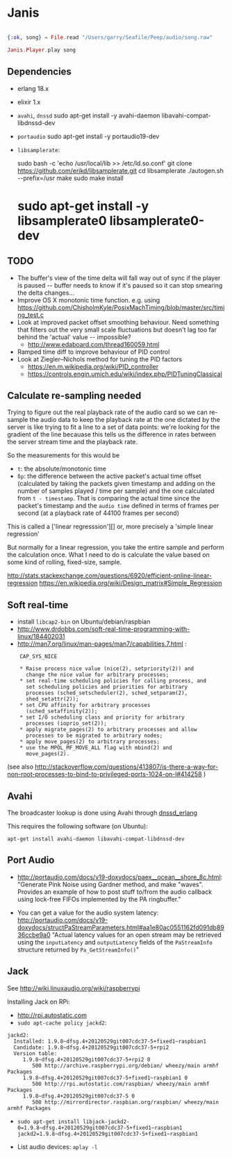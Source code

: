 Janis
=====

```elixir

{:ok, song} = File.read "/Users/garry/Seafile/Peep/audio/song.raw"

Janis.Player.play song

```

Dependencies
------------

- erlang 18.x

- elixir 1.x

- `avahi`, `dnssd`
    sudo apt-get install -y avahi-daemon libavahi-compat-libdnssd-dev
- `portaudio`
     sudo apt-get install -y portaudio19-dev

- `libsamplerate`:

     sudo bash -c 'echo /usr/local/lib >> /etc/ld.so.conf'
     git clone https://github.com/erikd/libsamplerate.git
     cd libsamplerate
     ./autogen.sh --prefix=/usr
     make
     sudo make install

     # sudo apt-get install -y libsamplerate0 libsamplerate0-dev

TODO
----

- The buffer's view of the time delta will fall way out of sync if the player is paused -- buffer needs to know if it's paused so it can stop smearing the delta changes...
- Improve OS X monotonic time function. e.g. using https://github.com/ChisholmKyle/PosixMachTiming/blob/master/src/timing_test.c
- Look at improved packet offset smoothing behaviour. Need something that filters out the very small scale fluctuations but doesn't lag too far behind the 'actual' value -- impossible?
  - http://www.edaboard.com/thread160059.html
- Ramped time diff to improve behaviour of PID control
- Look at Ziegler–Nichols method for tuning the PID factors
  - https://en.m.wikipedia.org/wiki/PID_controller
  - https://controls.engin.umich.edu/wiki/index.php/PIDTuningClassical

Calculate re-sampling needed
----------------------------

Trying to figure out the real playback rate of the audio card so we can
re-sample the audio data to keep the playback rate at the one dictated by the
server is like trying to fit a line to a set of data points: we're looking for
the gradient of the line becauase this tells us the difference in rates between
the server stream time and the playback rate.

So the measurements for this would be
  - `t`: the absolute/monotonic time
  - `ẟp`: the difference between the active packet's actual time offset
    (calculated by taking the packets given timestamp and adding on the number
    of samples played / time per sample) and the one calculated from `t -
    timestamp`. That is comparing the actual time since the packet's timestamp
    and the `audio time` defined in terms of frames per second (at a playback
    rate of 44100 frames per second)

This is called a ['linear regresssion'][] or, more precisely a 'simple linear regression'

But normally for a linear regression, you take the entire sample and perform
the calculation once. What I need to do is calculate the value based on some
kind of rolling, fixed-size, sample.

http://stats.stackexchange.com/questions/6920/efficient-online-linear-regression
https://en.wikipedia.org/wiki/Design_matrix#Simple_Regression

[linear regression]: https://en.wikipedia.org/wiki/Linear_regression

Soft real-time
--------------

- install `libcap2-bin` on Ubuntu/debian/raspbian
- <http://www.drdobbs.com/soft-real-time-programming-with-linux/184402031>
- <http://man7.org/linux/man-pages/man7/capabilities.7.html> :

```
    CAP_SYS_NICE

    * Raise process nice value (nice(2), setpriority(2)) and
      change the nice value for arbitrary processes;
    * set real-time scheduling policies for calling process, and
      set scheduling policies and priorities for arbitrary
      processes (sched_setscheduler(2), sched_setparam(2),
      shed_setattr(2));
    * set CPU affinity for arbitrary processes
      (sched_setaffinity(2));
    * set I/O scheduling class and priority for arbitrary
      processes (ioprio_set(2));
    * apply migrate_pages(2) to arbitrary processes and allow
      processes to be migrated to arbitrary nodes;
    * apply move_pages(2) to arbitrary processes;
    * use the MPOL_MF_MOVE_ALL flag with mbind(2) and
      move_pages(2).
```

(see also <http://stackoverflow.com/questions/413807/is-there-a-way-for-non-root-processes-to-bind-to-privileged-ports-1024-on-l#414258> )

Avahi
-----

The broadcaster lookup is done using Avahi through [dnssd_erlang][]

This requires the following software (on Ubuntu):

    apt-get install avahi-daemon libavahi-compat-libdnssd-dev


[dnssd_erlang]: https://github.com/benoitc/dnssd_erlang

Port Audio
----------

- <http://portaudio.com/docs/v19-doxydocs/paex__ocean__shore_8c.html>: "Generate Pink Noise using Gardner method, and make "waves". Provides an example of how to post stuff to/from the audio callback using lock-free FIFOs implemented by the PA ringbuffer."

- You can get a value for the audio system latency: <http://portaudio.com/docs/v19-doxydocs/structPaStreamParameters.html#aa1e80ac0551162fd091db8936ccbe9a0> "Actual latency values for an open stream may be retrieved using the `inputLatency` and `outputLatency` fields of the `PaStreamInfo` structure returned by `Pa_GetStreamInfo()`"

Jack
----

See http://wiki.linuxaudio.org/wiki/raspberrypi

Installing Jack on RPi:

- http://rpi.autostatic.com
- `sudo apt-cache policy jackd2`:

```
jackd2:
  Installed: 1.9.8~dfsg.4+20120529git007cdc37-5+fixed1~raspbian1
  Candidate: 1.9.8~dfsg.4+20120529git007cdc37-5+rpi2
  Version table:
     1.9.8~dfsg.4+20120529git007cdc37-5+rpi2 0
        500 http://archive.raspberrypi.org/debian/ wheezy/main armhf Packages
     1.9.8~dfsg.4+20120529git007cdc37-5+fixed1~raspbian1 0
        500 http://rpi.autostatic.com/raspbian/ wheezy/main armhf Packages
     1.9.8~dfsg.4+20120529git007cdc37-5 0
        500 http://mirrordirector.raspbian.org/raspbian/ wheezy/main armhf Packages
```

- `sudo apt-get install libjack-jackd2-0=1.9.8~dfsg.4+20120529git007cdc37-5+fixed1~raspbian1 jackd2=1.9.8~dfsg.4+20120529git007cdc37-5+fixed1~raspbian1`


- List audio devices: `aplay -l`
